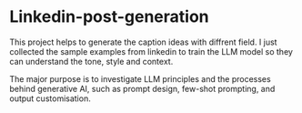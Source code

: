 # Linkedin-post-generation

This project helps to generate the caption ideas with diffrent field. I just collected the sample examples from linkedin to train the LLM model so they can understand the tone, style  and context. 

The major purpose is to investigate LLM principles and the processes behind generative AI, such as prompt design, few-shot prompting, and output customisation.
